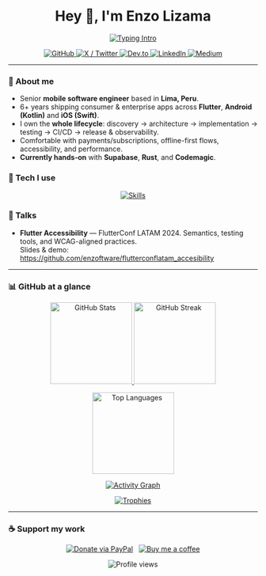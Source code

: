 <!--
  Profile README for @enzoftware
  Drop this into https://github.com/enzoftware/enzoftware (profile repo)
-->

<h1 align="center">Hey 👋, I'm Enzo Lizama</h1>

<p align="center">
  <a href="https://readme-typing-svg.demolab.com">
    <img src="https://readme-typing-svg.demolab.com?font=Inter&size=22&pause=1200&center=true&vCenter=true&width=700&lines=Senior+Mobile+Software+Engineer;Flutter+%7C+Android+%7C+iOS;End-to-end+architecture%2C+testing%2C+CI%2FCD;Subscriptions%2C+offline-first%2C+accessibility" alt="Typing Intro" />
  </a>
</p>

<p align="center">
  <a href="https://github.com/enzoftware">
    <img src="https://img.shields.io/badge/GitHub-enzoftware-24292e?style=for-the-badge&logo=github&logoColor=white" alt="GitHub" />
  </a>
  <a href="https://x.com/enzoftware">
    <img src="https://img.shields.io/badge/X-@enzoftware-000?style=for-the-badge&logo=x&logoColor=white" alt="X / Twitter" />
  </a>
  <a href="https://dev.to/enzoftware">
    <img src="https://img.shields.io/badge/dev.to-enzoftware-0A0A0A?style=for-the-badge&logo=dev.to&logoColor=white" alt="Dev.to" />
  </a>
  <a href="https://linkedin.com/in/enzolizama">
    <img src="https://img.shields.io/badge/LinkedIn-Enzo%20Lizama-0A66C2?style=for-the-badge&logo=linkedin&logoColor=white" alt="LinkedIn" />
  </a>
  <a href="https://medium.com/@enzoftware">
    <img src="https://img.shields.io/badge/Medium-@enzoftware-292929?style=for-the-badge&logo=medium&logoColor=white" alt="Medium" />
  </a>
</p>

---

### 👋 About me
- Senior **mobile software engineer** based in **Lima, Peru**.
- 6+ years shipping consumer & enterprise apps across **Flutter**, **Android (Kotlin)** and **iOS (Swift)**.
- I own the **whole lifecycle**: discovery → architecture → implementation → testing → CI/CD → release & observability.
- Comfortable with payments/subscriptions, offline-first flows, accessibility, and performance.
- **Currently hands‑on** with **Supabase**, **Rust**, and **Codemagic**.

### 🧰 Tech I use
<p align="center">
  <a href="https://skillicons.dev">
    <img src="https://skillicons.dev/icons?i=flutter,dart,kotlin,androidstudio,swift,apple,graphql,firebase,supabase,git,githubactions,typescript,nodejs,prisma,vue&perline=8" alt="Skills" />
  </a>
</p>

### 🎤 Talks
- **Flutter Accessibility** — FlutterConf LATAM 2024. Semantics, testing tools, and WCAG-aligned practices. \
  Slides & demo: https://github.com/enzoftware/flutterconflatam_accesibility

---

### 📊 GitHub at a glance
<p align="center">
  <a href="https://github.com/anuraghazra/github-readme-stats">
    <img height="165" src="https://github-readme-stats.vercel.app/api?username=enzoftware&show_icons=true&include_all_commits=true&rank_icon=github&hide_border=true" alt="GitHub Stats" />
  </a>
  <a href="https://github.com/DenverCoder1/github-readme-streak-stats">
    <img height="165" src="https://streak-stats.demolab.com?user=enzoftware&hide_border=true" alt="GitHub Streak" />
  </a>
</p>

<p align="center">
  <a href="https://github.com/anuraghazra/github-readme-stats">
    <img height="165" src="https://github-readme-stats.vercel.app/api/top-langs/?username=enzoftware&layout=compact&hide_border=true" alt="Top Languages" />
  </a>
</p>

<p align="center">
  <a href="https://github.com/Ashutosh00710/github-readme-activity-graph">
    <img src="https://github-readme-activity-graph.vercel.app/graph?username=enzoftware&custom_title=Activity&hide_border=true&bg_color=ffffff00&color=777&line=2f80ed&point=2f80ed&area=true" alt="Activity Graph" />
  </a>
</p>

<p align="center">
  <a href="https://github.com/ryo-ma/github-profile-trophy">
    <img src="https://github-profile-trophy.vercel.app/?username=enzoftware&theme=onedark&no-bg=true&no-frame=true&row=1&column=6" alt="Trophies" />
  </a>
</p>

---

### ☕ Support my work
<p align="center">
  <a href="https://paypal.me/enzolizama"><img src="https://img.shields.io/badge/Donate-PayPal-00457C?style=flat-square&logo=paypal&logoColor=white" alt="Donate via PayPal" /></a>
  &nbsp;
  <a href="https://www.buymeacoffee.com/4n19Myr"><img src="https://img.shields.io/badge/Buy%20me%20a%20coffee-orange?style=flat-square&logo=buymeacoffee&logoColor=white" alt="Buy me a coffee" /></a>
</p>

<p align="center">
  <img src="https://komarev.com/ghpvc/?username=enzoftware&style=flat-square" alt="Profile views" />
</p>

<!--
Optional: Contribution Snake (requires a workflow to generate /assets/snake.svg)
Add this workflow in .github/workflows/snake.yml:

name: Generate contribution grid snake
on:
  schedule: [{ cron: "0 0 * * *" }]
  workflow_dispatch:
jobs:
  build:
    runs-on: ubuntu-latest
    steps:
      - uses: Platane/snk@v3
        with:
          github_user_name: enzoftware
          outputs: |
            dist/snake.svg?palette=github-dark
      - uses: crazy-max/ghaction-github-pages@v4
        with:
          target_branch: output
          build_dir: dist
        env:
          GITHUB_TOKEN: ${{ secrets.GITHUB_TOKEN }}

Then uncomment the image below:
<p align="center">
  <img src="https://raw.githubusercontent.com/enzoftware/enzoftware/output/snake.svg" alt="Contribution Snake" />
</p>
-->

<!--
Optional: WakaTime weekly metrics (requires API key and workflow)
Insert this placeholder where you want the chart to appear: And add a workflow from anmol098/waka-readme-stats or athul/waka-readme.
-->
